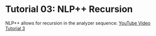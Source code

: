 # Tutorial 03: NLP++ Recursion

NLP++ allows for recursion in the analyzer sequence: [YouTube Video Tutorial 3](https://youtu.be/UoaPSf5kL94)